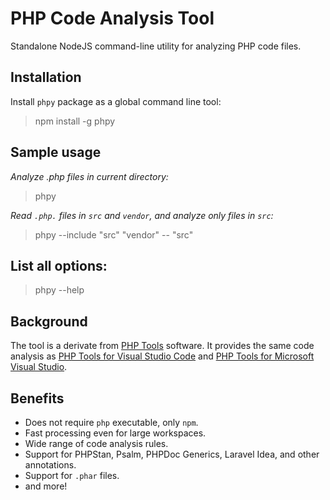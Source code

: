 # PHP Code Analysis Tool

Standalone NodeJS command-line utility for analyzing PHP code files.

## Installation

Install `phpy` package as a global command line tool:

> npm install -g phpy

## Sample usage

_Analyze .php files in current directory:_

> phpy

_Read `.php.` files in `src` and `vendor`, and analyze only files in `src`:_

> phpy --include "src" "vendor" -- "src"

## List all options:

> phpy --help

## Background

The tool is a derivate from [PHP Tools](https://www.devsense.com/) software. It provides the same code analysis as [PHP Tools for Visual Studio Code](https://docs.devsense.com/vscode/problems/) and [PHP Tools for Microsoft Visual Studio](https://docs.devsense.com/vs/code%20validation/diagnostics/).

## Benefits

- Does not require `php` executable, only `npm`.
- Fast processing even for large workspaces.
- Wide range of code analysis rules.
- Support for PHPStan, Psalm, PHPDoc Generics, Laravel Idea, and other annotations.
- Support for `.phar` files.
- and more!
